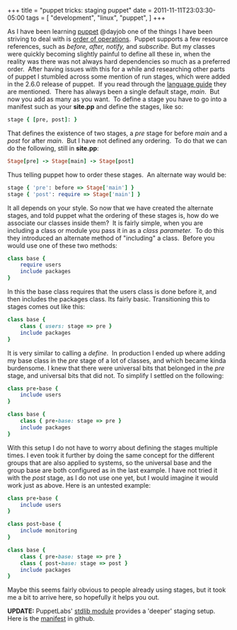 +++
title = "puppet tricks: staging puppet"
date = 2011-11-11T23:03:30-05:00
tags = [
  "development",
  "linux",
  "puppet",
]
+++

As I have been learning [puppet](http://puppetlabs.com/puppet/how-puppet-works/ "How Puppet Works") @dayjob one of the things I have been striving to deal with is [order of operations](http://docs.puppetlabs.com/learning/ordering.html "Ordering with Puppet").  Puppet supports a few resource references, such as _before, after, notify,_ and _subscribe._ But my classes were quickly becoming slightly painful to define all these in, when the reality was there was not always hard dependencies so much as a preferred order.  After having issues with this for a while and researching other parts of puppet I stumbled across some mention of run stages, which were added in the 2.6.0 release of puppet.  If you read through the [language guide](https://www.puppetlabs.com/guides/language_guide.html "Puppet Language Guide") they are mentioned.  There has always been a single default stage, *main*.  But now you add as many as you want.  To define a stage you have to go into a manifest such as your **site.pp** and define the stages, like so:

```ruby
stage { [pre, post]: }
```

That defines the existence of two stages, a _pre_ stage for before _main_ and a _post_ for after _main_.  But I have not defined any ordering.  To do that we can do the following, still in **site.pp**:

```ruby
Stage[pre] -> Stage[main] -> Stage[post]
```

Thus telling puppet how to order these stages.  An alternate way would be:

```ruby
stage { 'pre': before => Stage['main'] }
stage { 'post': require => Stage['main'] }
```

It all depends on your style. So now that we have created the alternate stages, and told puppet what the ordering of these stages is, how do we associate our classes inside them?  It is fairly simple, when you are including a class or module you pass it in as a *class parameter.*  To do this they introduced an alternate method of "including" a class.  Before you would use one of these two methods:

```ruby
class base {
    require users
    include packages
}
```

In this the base class requires that the users class is done before it, and then includes the packages class. Its fairly basic. Transitioning this to stages comes out like this:

```ruby
class base {
    class { users: stage => pre }
    include packages
}
```

It is very similar to calling a _define_.  In production I ended up where adding my base class in the _pre_ stage of a lot of classes, and which became kinda burdensome. I knew that there were universal bits that belonged in the _pre_ stage, and universal bits that did not. To simplify I settled on the following:

```ruby
class pre-base {
    include users
}

class base {
    class { pre-base: stage => pre }
    include packages
}
```

With this setup I do not have to worry about defining the stages multiple times. I even took it further by doing the same concept for the different groups that are also applied to systems, so the universal base and the group base are both configured as in the last example. I have not tried it with the _post_ stage, as I do not use one yet, but I would imagine it would work just as above. Here is an untested example:

```ruby
class pre-base {
    include users
}

class post-base {
    include monitoring
}

class base {
    class { pre-base: stage => pre }
    class { post-base: stage => post }
    include packages
}
```

Maybe this seems fairly obvious to people already using stages, but it took me a bit to arrive here, so hopefully it helps you out.

**UPDATE:** PuppetLabs' [stdlib module](http://forge.puppetlabs.com/puppetlabs/stdlib "PuppetLabs' stdlib module") provides a 'deeper' staging setup.  Here is the [manifest](https://github.com/puppetlabs/puppetlabs-stdlib/blob/master/manifests/stages.pp "Puppetlabs stdlib stages.pp") in github.
